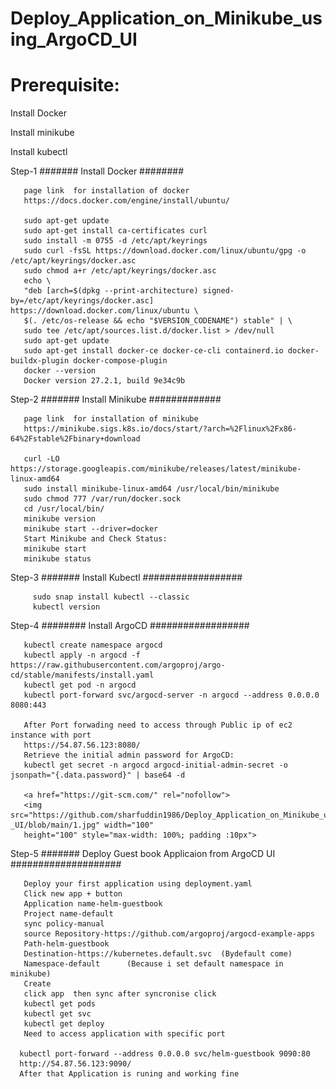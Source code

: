 # Deploy_Application_on_Minikube_using_ArgoCD_UI

# Prerequisite:
  
  Install Docker 
  
  Install minikube
  
  Install kubectl

  
Step-1        ####### Install Docker ########

       page link  for installation of docker 
       https://docs.docker.com/engine/install/ubuntu/

       sudo apt-get update
       sudo apt-get install ca-certificates curl
       sudo install -m 0755 -d /etc/apt/keyrings
       sudo curl -fsSL https://download.docker.com/linux/ubuntu/gpg -o /etc/apt/keyrings/docker.asc
       sudo chmod a+r /etc/apt/keyrings/docker.asc
       echo \
       "deb [arch=$(dpkg --print-architecture) signed-by=/etc/apt/keyrings/docker.asc] https://download.docker.com/linux/ubuntu \
       $(. /etc/os-release && echo "$VERSION_CODENAME") stable" | \
       sudo tee /etc/apt/sources.list.d/docker.list > /dev/null
       sudo apt-get update
       sudo apt-get install docker-ce docker-ce-cli containerd.io docker-buildx-plugin docker-compose-plugin
       docker --version
       Docker version 27.2.1, build 9e34c9b

Step-2       ####### Install Minikube #############

   
       page link  for installation of minikube 
       https://minikube.sigs.k8s.io/docs/start/?arch=%2Flinux%2Fx86-64%2Fstable%2Fbinary+download

       curl -LO https://storage.googleapis.com/minikube/releases/latest/minikube-linux-amd64
       sudo install minikube-linux-amd64 /usr/local/bin/minikube
       sudo chmod 777 /var/run/docker.sock  
       cd /usr/local/bin/
       minikube version
       minikube start --driver=docker
       Start Minikube and Check Status:
       minikube start
       minikube status
       
Step-3     #######  Install Kubectl ##################

         sudo snap install kubectl --classic
         kubectl version

Step-4     ######## Install ArgoCD  ##################

       kubectl create namespace argocd
       kubectl apply -n argocd -f https://raw.githubusercontent.com/argoproj/argo-cd/stable/manifests/install.yaml
       kubectl get pod -n argocd
       kubectl port-forward svc/argocd-server -n argocd --address 0.0.0.0 8080:443
       
       After Port forwading need to access through Public ip of ec2 instance with port
       https://54.87.56.123:8080/
       Retrieve the initial admin password for ArgoCD:
       kubectl get secret -n argocd argocd-initial-admin-secret -o jsonpath="{.data.password}" | base64 -d

       <a href="https://git-scm.com/" rel="nofollow">
       <img src="https://github.com/sharfuddin1986/Deploy_Application_on_Minikube_using_ArgoCD-_UI/blob/main/1.jpg" width="100" 
       height="100" style="max-width: 100%; padding :10px">


Step-5    ####### Deploy Guest book Applicaion  from ArgoCD UI ####################

       Deploy your first application using deployment.yaml
       Click new app + button 
       Application name-helm-guestbook 
       Project name-default
       sync policy-manual
       source Repository-https://github.com/argoproj/argocd-example-apps
       Path-helm-guestbook
       Destination-https://kubernetes.default.svc  (Bydefault come)
       Namespace-default      (Because i set default namespace in minikube)
       Create
       click app  then sync after syncronise click
       kubectl get pods
       kubectl get svc
       kubectl get deploy
       Need to access application with specific port

      kubectl port-forward --address 0.0.0.0 svc/helm-guestbook 9090:80
      http://54.87.56.123:9090/
      After that Application is runing and working fine
      
         
       
       

